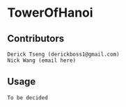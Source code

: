 # TowerOfHanoi

## Contributors
```
Derick Tseng (derickboss1@gmail.com)
Nick Wang (email here)
```
## Usage
```
To be decided
```
